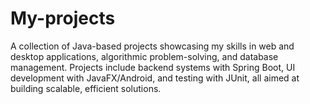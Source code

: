 # My-projects
A collection of Java-based projects showcasing my skills in web and desktop applications, algorithmic problem-solving, and database management. Projects include backend systems with Spring Boot, UI development with JavaFX/Android, and testing with JUnit, all aimed at building scalable, efficient solutions.
